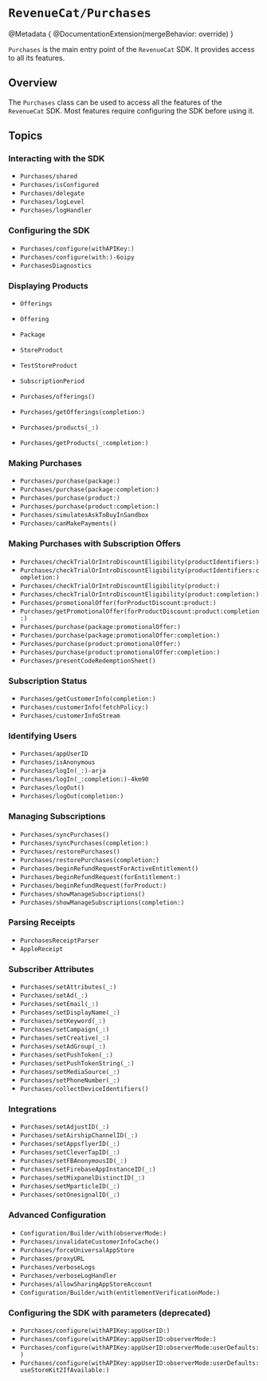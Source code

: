 # ``RevenueCat/Purchases``

@Metadata {
    @DocumentationExtension(mergeBehavior: override)
}

``Purchases`` is the main entry point of the `RevenueCat` SDK. 
It provides access to all its features. 

## Overview

The ``Purchases`` class can be used to access all the features of the `RevenueCat` SDK. 
Most features require configuring the SDK before using it. 

## Topics

### Interacting with the SDK
- ``Purchases/shared``
- ``Purchases/isConfigured``
- ``Purchases/delegate``
- ``Purchases/logLevel``
- ``Purchases/logHandler``

### Configuring the SDK
- ``Purchases/configure(withAPIKey:)``
- ``Purchases/configure(with:)-6oipy``
- ``PurchasesDiagnostics``

### Displaying Products
- ``Offerings``
- ``Offering``
- ``Package``
- ``StoreProduct``
- ``TestStoreProduct``
- ``SubscriptionPeriod``

- ``Purchases/offerings()``
- ``Purchases/getOfferings(completion:)``
- ``Purchases/products(_:)``
- ``Purchases/getProducts(_:completion:)``

### Making Purchases
- ``Purchases/purchase(package:)``
- ``Purchases/purchase(package:completion:)``
- ``Purchases/purchase(product:)``
- ``Purchases/purchase(product:completion:)``
- ``Purchases/simulatesAskToBuyInSandbox``
- ``Purchases/canMakePayments()``

### Making Purchases with Subscription Offers
- ``Purchases/checkTrialOrIntroDiscountEligibility(productIdentifiers:)``
- ``Purchases/checkTrialOrIntroDiscountEligibility(productIdentifiers:completion:)``
- ``Purchases/checkTrialOrIntroDiscountEligibility(product:)``
- ``Purchases/checkTrialOrIntroDiscountEligibility(product:completion:)``
- ``Purchases/promotionalOffer(forProductDiscount:product:)``
- ``Purchases/getPromotionalOffer(forProductDiscount:product:completion:)``
- ``Purchases/purchase(package:promotionalOffer:)``
- ``Purchases/purchase(package:promotionalOffer:completion:)``
- ``Purchases/purchase(product:promotionalOffer:)``
- ``Purchases/purchase(product:promotionalOffer:completion:)``
- ``Purchases/presentCodeRedemptionSheet()``

### Subscription Status
- ``Purchases/getCustomerInfo(completion:)``
- ``Purchases/customerInfo(fetchPolicy:)``
- ``Purchases/customerInfoStream``

### Identifying Users
- ``Purchases/appUserID``
- ``Purchases/isAnonymous``
- ``Purchases/logIn(_:)-arja``
- ``Purchases/logIn(_:completion:)-4km90``
- ``Purchases/logOut()``
- ``Purchases/logOut(completion:)``

### Managing Subscriptions
- ``Purchases/syncPurchases()``
- ``Purchases/syncPurchases(completion:)``
- ``Purchases/restorePurchases()``
- ``Purchases/restorePurchases(completion:)``
- ``Purchases/beginRefundRequestForActiveEntitlement()``
- ``Purchases/beginRefundRequest(forEntitlement:)``
- ``Purchases/beginRefundRequest(forProduct:)``
- ``Purchases/showManageSubscriptions()``
- ``Purchases/showManageSubscriptions(completion:)``

### Parsing Receipts
- ``PurchasesReceiptParser``
- ``AppleReceipt``

### Subscriber Attributes
- ``Purchases/setAttributes(_:)``
- ``Purchases/setAd(_:)``
- ``Purchases/setEmail(_:)``
- ``Purchases/setDisplayName(_:)``
- ``Purchases/setKeyword(_:)``
- ``Purchases/setCampaign(_:)``
- ``Purchases/setCreative(_:)``
- ``Purchases/setAdGroup(_:)``
- ``Purchases/setPushToken(_:)``
- ``Purchases/setPushTokenString(_:)``
- ``Purchases/setMediaSource(_:)``
- ``Purchases/setPhoneNumber(_:)``
- ``Purchases/collectDeviceIdentifiers()``

### Integrations
- ``Purchases/setAdjustID(_:)``
- ``Purchases/setAirshipChannelID(_:)``
- ``Purchases/setAppsflyerID(_:)``
- ``Purchases/setCleverTapID(_:)``
- ``Purchases/setFBAnonymousID(_:)``
- ``Purchases/setFirebaseAppInstanceID(_:)``
- ``Purchases/setMixpanelDistinctID(_:)``
- ``Purchases/setMparticleID(_:)``
- ``Purchases/setOnesignalID(_:)``

### Advanced Configuration
- ``Configuration/Builder/with(observerMode:)``
- ``Purchases/invalidateCustomerInfoCache()``
- ``Purchases/forceUniversalAppStore``
- ``Purchases/proxyURL``
- ``Purchases/verboseLogs``
- ``Purchases/verboseLogHandler``
- ``Purchases/allowSharingAppStoreAccount``
- ``Configuration/Builder/with(entitlementVerificationMode:)``

### Configuring the SDK with parameters (deprecated)
- ``Purchases/configure(withAPIKey:appUserID:)``
- ``Purchases/configure(withAPIKey:appUserID:observerMode:)``
- ``Purchases/configure(withAPIKey:appUserID:observerMode:userDefaults:)``
- ``Purchases/configure(withAPIKey:appUserID:observerMode:userDefaults:useStoreKit2IfAvailable:)``
